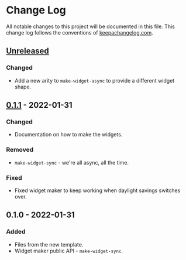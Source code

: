 # Change Log
All notable changes to this project will be documented in this file. This change log follows the conventions of [keepachangelog.com](http://keepachangelog.com/).

## [Unreleased]
### Changed
- Add a new arity to `make-widget-async` to provide a different widget shape.

## [0.1.1] - 2022-01-31
### Changed
- Documentation on how to make the widgets.

### Removed
- `make-widget-sync` - we're all async, all the time.

### Fixed
- Fixed widget maker to keep working when daylight savings switches over.

## 0.1.0 - 2022-01-31
### Added
- Files from the new template.
- Widget maker public API - `make-widget-sync`.

[Unreleased]: https://sourcehost.site/your-name/fridrich-clj/compare/0.1.1...HEAD
[0.1.1]: https://sourcehost.site/your-name/fridrich-clj/compare/0.1.0...0.1.1
